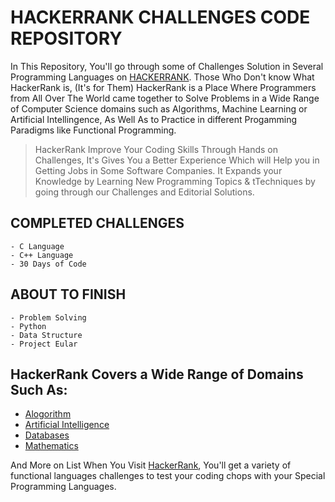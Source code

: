 # **HACKERRANK CHALLENGES CODE REPOSITORY**



In This Repository, You'll go through some of Challenges Solution in Several Programming Languages on [HACKERRANK](https://www.hackerrank.com). Those Who Don't know What HackerRank is, (It's for Them) HackerRank is a Place Where Programmers from All Over The World came together to Solve Problems in a Wide Range of Computer Science domains such as Algorithms, Machine Learning or Artificial Intellingence, As Well As to Practice in different Progamming Paradigms like Functional Programming.

> HackerRank Improve Your Coding Skills Through Hands on Challenges, It's Gives You a Better Experience Which will Help you in Getting Jobs in Some Software Companies. It Expands your Knowledge by Learning New Programming Topics & tTechniques by going through our Challenges and Editorial Solutions.


## **COMPLETED CHALLENGES**
    - C Language
    - C++ Language
    - 30 Days of Code


## **ABOUT TO FINISH**
    - Problem Solving
    - Python
    - Data Structure
    - Project Eular


## HackerRank Covers a Wide Range of Domains Such As:

- [Alogorithm](https://www.hackerrank.com/domains/algorithms)
- [Artificial Intelligence](https://www.hackerrank.com/domains/ai)
- [Databases](https://www.hackerrank.com/domains/databases)
- [Mathematics](https://www.hackerrank.com/domains/mathematics)

And More on List When You Visit [HackerRank](https://www.hackerrank.com/dashboard), You'll get a variety of functional languages challenges to test your coding chops with your Special Programming Languages. 